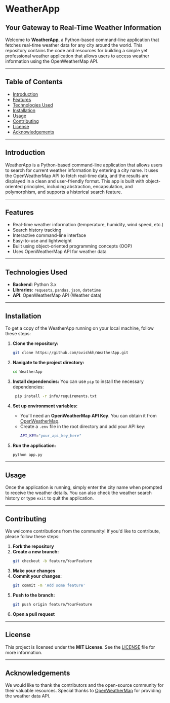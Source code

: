 # WeatherApp

## Your Gateway to Real-Time Weather Information

Welcome to **WeatherApp**, a Python-based command-line application that fetches real-time weather data for any city around the world. This repository contains the code and resources for building a simple yet professional weather application that allows users to access weather information using the OpenWeatherMap API.

---

## Table of Contents

- [Introduction](#introduction)
- [Features](#features)
- [Technologies Used](#technologies-used)
- [Installation](#installation)
- [Usage](#usage)
- [Contributing](#contributing)
- [License](#license)
- [Acknowledgements](#acknowledgements)

---

## Introduction

WeatherApp is a Python-based command-line application that allows users to search for current weather information by entering a city name. It uses the OpenWeatherMap API to fetch real-time data, and the results are displayed in a clean and user-friendly format. This app is built with object-oriented principles, including abstraction, encapsulation, and polymorphism, and supports a historical search feature.

---

## Features

- Real-time weather information (temperature, humidity, wind speed, etc.)
- Search history tracking
- Interactive command-line interface
- Easy-to-use and lightweight
- Built using object-oriented programming concepts (OOP)
- Uses OpenWeatherMap API for weather data

---

## Technologies Used

- **Backend**: Python 3.x
- **Libraries**: `requests`, `pandas`, `json`, `datetime`
- **API**: OpenWeatherMap API (Weather data)

---

## Installation

To get a copy of the WeatherApp running on your local machine, follow these steps:

1. **Clone the repository:**
    ```bash
    git clone https://github.com/ovishkh/WeatherApp.git
    ```

2. **Navigate to the project directory:**
    ```bash
    cd WeatherApp
    ```

3. **Install dependencies:**
    You can use `pip` to install the necessary dependencies:
    ```bash
     pip install -r info/requirements.txt

    ```

4. **Set up environment variables:**
    - You'll need an **OpenWeatherMap API Key**. You can obtain it from [OpenWeatherMap](https://openweathermap.org/api).
    - Create a `.env` file in the root directory and add your API key:
      ```bash
      API_KEY="your_api_key_here"
      ```

5. **Run the application:**
    ```bash
    python app.py
    ```

---

## Usage

Once the application is running, simply enter the city name when prompted to receive the weather details. You can also check the weather search history or type `exit` to quit the application.

---

## Contributing

We welcome contributions from the community! If you'd like to contribute, please follow these steps:

1. **Fork the repository**
2. **Create a new branch:**
    ```bash
    git checkout -b feature/YourFeature
    ```
3. **Make your changes**
4. **Commit your changes:**
    ```bash
    git commit -m 'Add some feature'
    ```
5. **Push to the branch:**
    ```bash
    git push origin feature/YourFeature
    ```
6. **Open a pull request**

---


## License

This project is licensed under the **MIT License**. See the [LICENSE](LICENSE) file for more information.

---

## Acknowledgements

We would like to thank the contributors and the open-source community for their valuable resources. Special thanks to [OpenWeatherMap](https://openweathermap.org/) for providing the weather data API.

